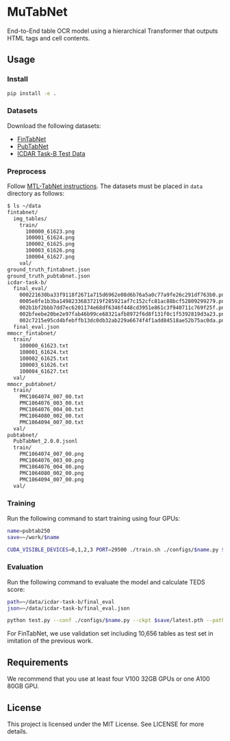 # MuTabNet

End-to-End table OCR model using a hierarchical Transformer that outputs HTML tags and cell contents.

## Usage

### Install

```sh
pip install -e .
```

### Datasets

Download the following datasets:

- [FinTabNet](https://developer.ibm.com/data/fintabnet)
- [PubTabNet](https://developer.ibm.com/exchanges/data/all/pubtabnet)
- [ICDAR Task-B Test Data](https://github.com/ajjimeno/icdar-task-b)

### Preprocess

Follow [MTL-TabNet instructions](https://github.com/namtuanly/MTL-TabNet#data-preprocess).
The datasets must be placed in `data` directory as follows:

```sh
$ ls ~/data
fintabnet/
  img_tables/
    train/
      100000_61623.png
      100001_61624.png
      100002_61625.png
      100003_61626.png
      100004_61627.png
    val/
ground_truth_fintabnet.json
ground_truth_pubtabnet.json
icdar-task-b/
  final_eval/
    000221630ba33f9118f2671a715d6962e08d6b76a5a0c77a9fe26c291df763b0.png
    0005e8fe1b3ba14982336837219f285921af7c152cfc81ac88bcf52809299279.png
    002b1bf2bbb7dd7ec6201174e68df6346f448cd3951e861c3f940711c769f25f.png
    002bfeebe20be2e97fab46b99ce68321afb8972f6d8f131f0c1f5392819d3a23.png
    002c7215e95cd4bfebffb13dc0db32ab229a6674f4f1add84518ae52b75ac0da.png
  final_eval.json
mmocr_fintabnet/
  train/
    100000_61623.txt
    100001_61624.txt
    100002_61625.txt
    100003_61626.txt
    100004_61627.txt
  val/
mmocr_pubtabnet/
  train/
    PMC1064074_007_00.txt
    PMC1064076_003_00.txt
    PMC1064076_004_00.txt
    PMC1064080_002_00.txt
    PMC1064094_007_00.txt
  val/
pubtabnet/
  PubTabNet_2.0.0.jsonl
  train/
    PMC1064074_007_00.png
    PMC1064076_003_00.png
    PMC1064076_004_00.png
    PMC1064080_002_00.png
    PMC1064094_007_00.png
  val/
```

### Training

Run the following command to start training using four GPUs:

```sh
name=pubtab250
save=~/work/$name

CUDA_VISIBLE_DEVICES=0,1,2,3 PORT=29500 ./train.sh ./configs/$name.py $save 4
```

### Evaluation

Run the following command to evaluate the model and calculate TEDS score:

```sh
path=~/data/icdar-task-b/final_eval
json=~/data/icdar-task-b/final_eval.json

python test.py --conf ./configs/$name.py --ckpt $save/latest.pth --path $path --json $json
```

For FinTabNet, we use validation set including 10,656 tables as test set in imitation of the previous work.

## Requirements

We recommend that you use at least four V100 32GB GPUs or one A100 80GB GPU.

## License

This project is licensed under the MIT License.
See LICENSE for more details.
